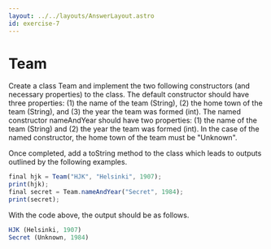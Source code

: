 ```yaml
---
layout: ../../layouts/AnswerLayout.astro
id: exercise-7
---
```


#   Team

Create a class Team and implement the two following constructors (and necessary properties) to the class. The default constructor should have three properties: (1) the name of the team (String), (2) the home town of the team (String), and (3) the year the team was formed (int). The named constructor nameAndYear should have two properties: (1) the name of the team (String) and (2) the year the team was formed (int). In the case of the named constructor, the home town of the team must be "Unknown".

Once completed, add a toString method to the class which leads to outputs outlined by the following examples.

```javascript
final hjk = Team("HJK", "Helsinki", 1907);
print(hjk);
final secret = Team.nameAndYear("Secret", 1984);
print(secret);
```
With the code above, the output should be as follows.
```javascript
HJK (Helsinki, 1907)
Secret (Unknown, 1984)
```